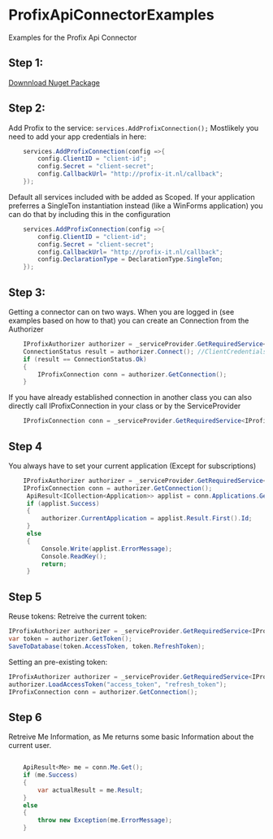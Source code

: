 # ProfixApiConnectorExamples
Examples for the Profix Api Connector

## Step 1:
[Downnload Nuget Package](https://www.nuget.org/packages/Profix.Api.Connector/)

## Step 2:
Add Profix to the service:
`services.AddProfixConnection();`
Mostlikely you need to add your app credentials in here:

```C#
	services.AddProfixConnection(config =>{
        config.ClientID = "client-id";
        config.Secret = "client-secret";
        config.CallbackUrl= "http://profix-it.nl/callback";
	});
```
Default all services included with be added as Scoped. 
If your application preferres a SingleTon instantiation instead (like a WinForms application) you can do that by including this in the configuration

```C#
	services.AddProfixConnection(config =>{
        config.ClientID = "client-id";
        config.Secret = "client-secret";
        config.CallbackUrl= "http://profix-it.nl/callback";
		config.DeclarationType = DeclarationType.SingleTon;
	});
```

## Step 3:
Getting a connector can on two ways.
When you are logged in (see examples based on how to that) you can create an Connection from the Authorizer

```C#
	IProfixAuthorizer authorizer = _serviceProvider.GetRequiredService<IProfixAuthorizer>();
	ConnectionStatus result = authorizer.Connect(); //ClientCredentials
	if (result == ConnectionStatus.Ok)
	{
		IProfixConnection conn = authorizer.GetConnection();
	}
```

If you have already established connection in another class you can also directly call IProfixConnection in your class or by the ServiceProvider

```C#
	IProfixConnection conn = _serviceProvider.GetRequiredService<IProfixConnection>();
```

## Step 4
You always have to set your current application (Except for subscriptions)
```C#
	IProfixAuthorizer authorizer = _serviceProvider.GetRequiredService<IProfixAuthorizer>();
    IProfixConnection conn = authorizer.GetConnection();
	 ApiResult<ICollection<Application>> applist = conn.Applications.Get();
	 if (applist.Success)
	 {
		 authorizer.CurrentApplication = applist.Result.First().Id;
	 }
	 else
	 {
		 Console.Write(applist.ErrorMessage);
		 Console.ReadKey();
		 return;
	 }
```


## Step 5
Reuse tokens:
Retreive the current token:
```C#
IProfixAuthorizer authorizer = _serviceProvider.GetRequiredService<IProfixAuthorizer>();
var token = authorizer.GetToken();
SaveToDatabase(token.AccessToken, token.RefreshToken);
```

Setting an pre-existing token:
```C#
IProfixAuthorizer authorizer = _serviceProvider.GetRequiredService<IProfixAuthorizer>();
authorizer.LoadAccessToken("access_token", "refresh_token");
IProfixConnection conn = authorizer.GetConnection();
```

## Step 6
Retreive Me Information, as Me returns some basic Information about the current user.
```C#

    ApiResult<Me> me = conn.Me.Get();
    if (me.Success)
    {
        var actualResult = me.Result;
    }
    else
    {
        throw new Exception(me.ErrorMessage);
    }
```
